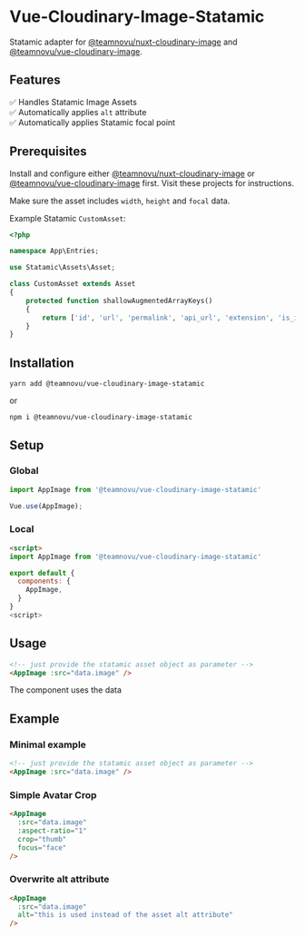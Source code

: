 # Vue-Cloudinary-Image-Statamic

Statamic adapter for [@teamnovu/nuxt-cloudinary-image](https://github.com/teamnovu/nuxt-cloudinary-image) and [@teamnovu/vue-cloudinary-image](https://github.com/teamnovu/vue-cloudinary-image).

## Features
✅ Handles Statamic Image Assets  
✅ Automatically applies `alt` attribute  
✅ Automatically applies Statamic focal point

## Prerequisites

Install and configure either [@teamnovu/nuxt-cloudinary-image](https://github.com/teamnovu/nuxt-cloudinary-image) or [@teamnovu/vue-cloudinary-image](https://github.com/teamnovu/vue-cloudinary-image) first. Visit these projects for instructions.

Make sure the asset includes `width`, `height` and `focal` data.

Example Statamic `CustomAsset`: 
```php
<?php

namespace App\Entries;

use Statamic\Assets\Asset;

class CustomAsset extends Asset
{
    protected function shallowAugmentedArrayKeys()
    {
        return ['id', 'url', 'permalink', 'api_url', 'extension', 'is_image', 'focus', 'width', 'height'];
    }
}
```

## Installation

```shell
yarn add @teamnovu/vue-cloudinary-image-statamic
```
or
```shell
npm i @teamnovu/vue-cloudinary-image-statamic
```

## Setup

### Global
```javascript
import AppImage from '@teamnovu/vue-cloudinary-image-statamic'

Vue.use(AppImage);
```

### Local
```html
<script>
import AppImage from '@teamnovu/vue-cloudinary-image-statamic'

export default {
  components: {
    AppImage,
  }
}
<script>
```

## Usage

```html
<!-- just provide the statamic asset object as parameter -->
<AppImage :src="data.image" />
```

The component uses the data

## Example

### Minimal example
```html
<!-- just provide the statamic asset object as parameter -->
<AppImage :src="data.image" />
```

### Simple Avatar Crop
```html
<AppImage
  :src="data.image"
  :aspect-ratio="1"
  crop="thumb"
  focus="face"
/>
```

### Overwrite alt attribute
```html
<AppImage
  :src="data.image"
  alt="this is used instead of the asset alt attribute"
/>
```
